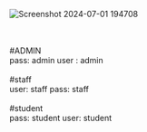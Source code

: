 ![Screenshot 2024-07-01 194708](https://github.com/sajimpk/Student_management_System/assets/68387969/bd41d29d-dc05-47ac-ae46-203948016e3b)

<br>
<br>
#ADMIN
<br>
pass: admin
user : admin
<br>
<br>
#staff
<br>
user: staff
pass: staff
<br><br>
#student<br>
pass: student
user: student
<br>
 
 
